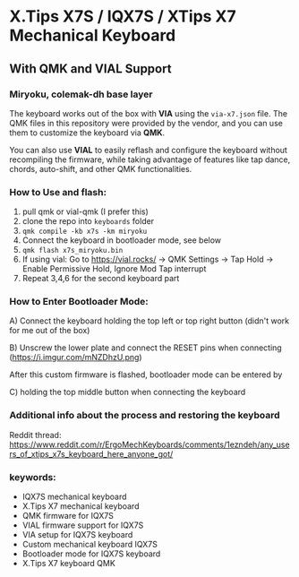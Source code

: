 # X.Tips X7S / IQX7S / XTips X7 Mechanical Keyboard
## With QMK and VIAL Support
### Miryoku, colemak-dh base layer

The keyboard works out of the box with **VIA** using the `via-x7.json` file. The QMK files in this repository were provided by the vendor, and you can use them to customize the keyboard via **QMK**.

You can also use **VIAL** to easily reflash and configure the keyboard without recompiling the firmware, while taking advantage of features like tap dance, chords, auto-shift, and other QMK functionalities.

### How to Use and flash:
1. pull qmk or vial-qmk (I prefer this)
2. clone the repo into `keyboards` folder
3. `qmk compile -kb x7s -km miryoku`
4. Connect the keyboard in bootloader mode, see below
5. `qmk flash x7s_miryoku.bin`
6. If using vial: Go to https://vial.rocks/ -> QMK Settings -> Tap Hold -> Enable Permissive Hold, Ignore Mod Tap interrupt
7. Repeat 3,4,6 for the second keyboard part

### How to Enter Bootloader Mode:

A) Connect the keyboard holding the top left or top right button (didn't work for me out of the box)

B) Unscrew the lower plate and connect the RESET pins when connecting (https://i.imgur.com/mNZDhzU.png)


After this custom firmware is flashed, bootloader mode can be entered by 

C) holding the top middle button when connecting the keyboard

### Additional info about the process and restoring the keyboard
Reddit thread: https://www.reddit.com/r/ErgoMechKeyboards/comments/1ezndeh/any_users_of_xtips_x7s_keyboard_here_anyone_got/

### keywords:
- IQX7S mechanical keyboard
- X.Tips X7 mechanical keyboard
- QMK firmware for IQX7S
- VIAL firmware support for IQX7S
- VIA setup for IQX7S keyboard
- Custom mechanical keyboard IQX7S
- Bootloader mode for IQX7S keyboard
- X.Tips X7 keyboard QMK
